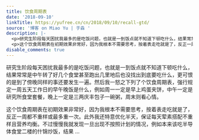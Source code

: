 ```yaml
---
title: 饮食周期表
date: '2018-09-10'
linkTitle: https://yufree.cn/cn/2018/09/10/recall-gtd/
source: '博客 on Miao Yu | 于淼 '
description: |-
  <p>研究生阶段每天困扰我最多的是吃饭问题，也就是一到饭点就不知道下顿吃什么，结果常常是中午转了好几个食堂甚至跑出几里地后也没找出到底要吃什么，更可恨的是到了傍晚同样的事还要发生一遍。然后我一怒之下列了个饮食周期表，强行规定一周五天工作日的早午晚饭是什么，例如周一一定是早上鸡蛋夹饼，中午一定是研究所食堂套餐，晚上一定是三两庆丰包子一碗粥，周末则看心情。</p>
  <p>这个饮食周期表在初期效果非常好，因为我根本不需要思考，按着表走吃就是了，反正一周都不重样或最多重一次。此外我还特意优化半天，保证每天荤素搭配不重样且营养均衡。不过慢慢我就发现一旦出现不按照计划的情况，例如本来该吃半导体食堂二楼的什锦炒饭，结果 ...
disable_comments: true
---
```

<p>研究生阶段每天困扰我最多的是吃饭问题，也就是一到饭点就不知道下顿吃什么，结果常常是中午转了好几个食堂甚至跑出几里地后也没找出到底要吃什么，更可恨的是到了傍晚同样的事还要发生一遍。然后我一怒之下列了个饮食周期表，强行规定一周五天工作日的早午晚饭是什么，例如周一一定是早上鸡蛋夹饼，中午一定是研究所食堂套餐，晚上一定是三两庆丰包子一碗粥，周末则看心情。</p>
<p>这个饮食周期表在初期效果非常好，因为我根本不需要思考，按着表走吃就是了，反正一周都不重样或最多重一次。此外我还特意优化半天，保证每天荤素搭配不重样且营养均衡。不过慢慢我就发现一旦出现不按照计划的情况，例如本来该吃半导体食堂二楼的什锦炒饭，结果 ...